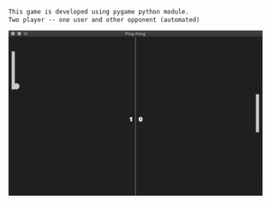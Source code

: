 ```
This game is developed using pygame python module.
Two player -- one user and other opponent (automated)
```
![Alt text](https://github.com/pukhraj-sjc/Ping-Pong----pygame/blob/master/game_screenshot.png?raw=true "Title")
